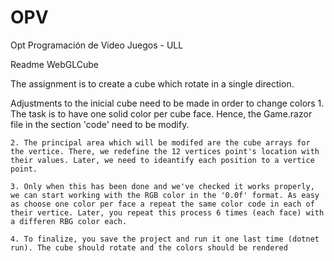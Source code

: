 # OPV
Opt Programación de Video Juegos - ULL


Readme WebGLCube

The assignment is to create a cube which rotate in a single direction. 

Adjustments to the inicial cube need to be made in order to change colors
    1. The task is to have one solid color per cube face. Hence, the Game.razor file in the section 'code' need to be modify.

    2. The principal area which will be modifed are the cube arrays for the vertice. There, we redefine the 12 vertices point's location with their values. Later, we need to ideantify each position to a vertice point. 

    3. Only when this has been done and we've checked it works properly, we can start working with the RGB color in the '0.0f' format. As easy as choose one color per face a repeat the same color code in each of their vertice. Later, you repeat this process 6 times (each face) with a differen RBG color each.

    4. To finalize, you save the project and run it one last time (dotnet run). The cube should rotate and the colors should be rendered 
